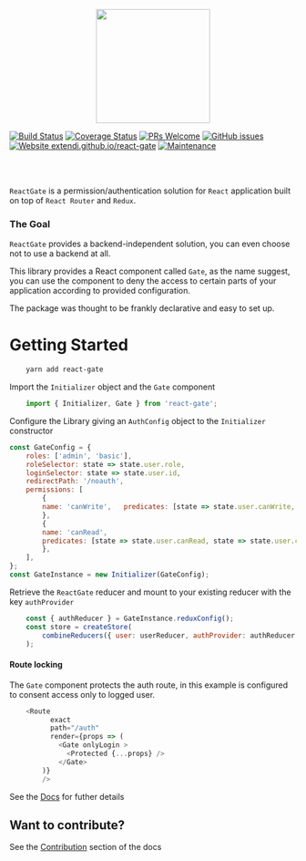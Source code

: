 <p align="center">
    <img src="https://s3.eu-west-2.amazonaws.com/npm-extendi/ReactGate.svg" height="200">
</p>

[![Build Status](https://travis-ci.org/extendi/react-gate.svg?branch=master)](https://travis-ci.org/extendi/react-gate)
[![Coverage Status](https://coveralls.io/repos/github/extendi/react-gate/badge.svg?branch=master)](https://coveralls.io/github/extendi/react-gate?branch=master)
[![PRs Welcome](https://img.shields.io/badge/PRs-welcome-brightgreen.svg?style=flat-square)](http://makeapullrequest.com)
[![GitHub issues](https://img.shields.io/github/issues/extendi/react-gate.svg)](https://GitHub.com/extendi/react-gate/issues/)
[![Website extendi.github.io/react-gate](https://img.shields.io/website-up-down-green-red/https/extendi.github.io/react-gate.svg)](https://extendi.github.io/react-gate)
[![Maintenance](https://img.shields.io/badge/Maintained%3F-yes-green.svg)](https://GitHub.com/extendi/react-gate/graphs/commit-activity)


</br>
</br>

`ReactGate` is a permission/authentication solution for `React` application built on top of `React Router` and `Redux`.


### The Goal

``ReactGate`` provides a backend-independent solution, you can even choose not to use a backend at all.

This library provides a React component called `Gate`, as the name suggest, you can use the component to deny the access to certain parts of your application according to provided configuration.

The package was thought to be frankly declarative and easy to set up.

# Getting Started

```bash   
    yarn add react-gate
```

Import the `Initializer` object and the `Gate` component
```js
    import { Initializer, Gate } from 'react-gate';
```
Configure the Library giving an `AuthConfig` object to the `Initializer` constructor

```js
const GateConfig = {
    roles: ['admin', 'basic'],
    roleSelector: state => state.user.role,
    loginSelector: state => state.user.id,
    redirectPath: '/noauth',
    permissions: [
        {
        name: 'canWrite',   predicates: [state => state.user.canWrite, state => state.user.canWrite2],
        },
        {
        name: 'canRead',
        predicates: [state => state.user.canRead, state => state.user.canRead2],
        },
    ],
};
const GateInstance = new Initializer(GateConfig);
```

Retrieve the `ReactGate` reducer and mount to your existing reducer with the key `authProvider`

```js
    const { authReducer } = GateInstance.reduxConfig();
    const store = createStore(
        combineReducers({ user: userReducer, authProvider: authReducer }),
    );
```


#### Route locking 

The `Gate` component protects the auth route, in this example is configured to consent access only to logged user.

``` js
    <Route
          exact
          path="/auth"
          render={props => (
            <Gate onlyLogin >
              <Protected {...props} />
            </Gate>
        )}
        />
```
See the [Docs](https://extendi.github.io/react-gate/) for futher details

## Want to contribute?

See the [Contribution](https://extendi.github.io/react-gate/docs/contribute/CONTRIBUTE.html) section of the docs
